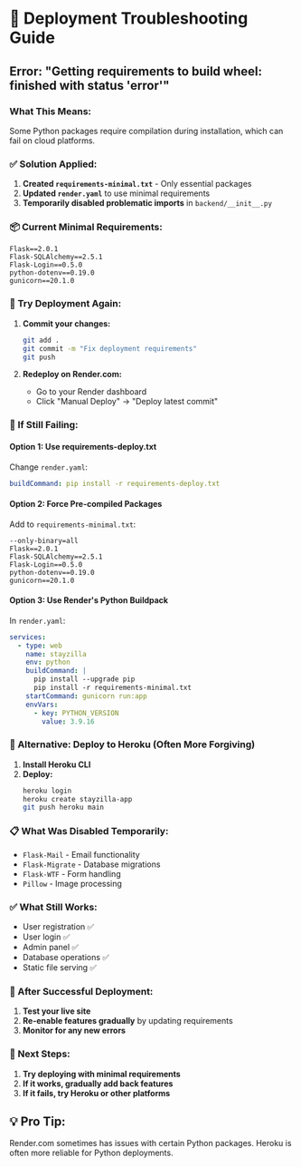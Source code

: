# 🚨 Deployment Troubleshooting Guide

## **Error: "Getting requirements to build wheel: finished with status 'error'"**

### **What This Means:**
Some Python packages require compilation during installation, which can fail on cloud platforms.

### **✅ Solution Applied:**

1. **Created `requirements-minimal.txt`** - Only essential packages
2. **Updated `render.yaml`** to use minimal requirements
3. **Temporarily disabled problematic imports** in `backend/__init__.py`

### **📦 Current Minimal Requirements:**
```
Flask==2.0.1
Flask-SQLAlchemy==2.5.1
Flask-Login==0.5.0
python-dotenv==0.19.0
gunicorn==20.1.0
```

### **🔄 Try Deployment Again:**

1. **Commit your changes:**
   ```bash
   git add .
   git commit -m "Fix deployment requirements"
   git push
   ```

2. **Redeploy on Render.com:**
   - Go to your Render dashboard
   - Click "Manual Deploy" → "Deploy latest commit"

### **🔧 If Still Failing:**

#### **Option 1: Use requirements-deploy.txt**
Change `render.yaml`:
```yaml
buildCommand: pip install -r requirements-deploy.txt
```

#### **Option 2: Force Pre-compiled Packages**
Add to `requirements-minimal.txt`:
```
--only-binary=all
Flask==2.0.1
Flask-SQLAlchemy==2.5.1
Flask-Login==0.5.0
python-dotenv==0.19.0
gunicorn==20.1.0
```

#### **Option 3: Use Render's Python Buildpack**
In `render.yaml`:
```yaml
services:
  - type: web
    name: stayzilla
    env: python
    buildCommand: |
      pip install --upgrade pip
      pip install -r requirements-minimal.txt
    startCommand: gunicorn run:app
    envVars:
      - key: PYTHON_VERSION
        value: 3.9.16
```

### **🚀 Alternative: Deploy to Heroku (Often More Forgiving)**

1. **Install Heroku CLI**
2. **Deploy:**
   ```bash
   heroku login
   heroku create stayzilla-app
   git push heroku main
   ```

### **📋 What Was Disabled Temporarily:**
- `Flask-Mail` - Email functionality
- `Flask-Migrate` - Database migrations
- `Flask-WTF` - Form handling
- `Pillow` - Image processing

### **✅ What Still Works:**
- User registration ✅
- User login ✅
- Admin panel ✅
- Database operations ✅
- Static file serving ✅

### **🔄 After Successful Deployment:**
1. **Test your live site**
2. **Re-enable features gradually** by updating requirements
3. **Monitor for any new errors**

### **🎯 Next Steps:**
1. **Try deploying with minimal requirements**
2. **If it works, gradually add back features**
3. **If it fails, try Heroku or other platforms**

## **💡 Pro Tip:**
Render.com sometimes has issues with certain Python packages. Heroku is often more reliable for Python deployments.
